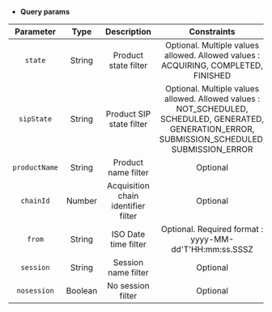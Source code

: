 * **Query params**

| Parameter | Type | Description | Constraints |  
| :-------: | :--: | :---------: | :---------: |  
| `state` | String | Product state filter | Optional. Multiple values allowed. Allowed values : ACQUIRING, COMPLETED, FINISHED |  
| `sipState` | String | Product SIP state filter | Optional. Multiple values allowed. Allowed values : NOT_SCHEDULED, SCHEDULED, GENERATED, GENERATION_ERROR, SUBMISSION_SCHEDULED, SUBMISSION_ERROR |  
| `productName` | String | Product name filter | Optional |  
| `chainId` | Number | Acquisition chain identifier filter | Optional |  
| `from` | String | ISO Date time filter | Optional. Required format : yyyy-MM-dd'T'HH:mm:ss.SSSZ |  
| `session` | String | Session name filter | Optional |  
| `nosession` | Boolean | No session filter | Optional |  
